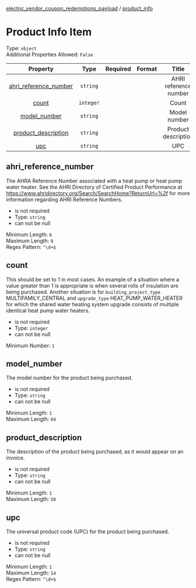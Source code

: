 


  
[electric_vendor_coupon_redemptions_payload](electric_vendor_coupon_redemptions_payload.md) / [product_info](product_info.md)
# Product Info Item
  
Type: `object`  
Additional Properties Allowed: `False`  
  

|Property|Type|Required|Format|Title|
| :---: | :---: | :---: | :---: | :---: |
|[ahri_reference_number](#ahri_reference_number)|`string`|||AHRI reference number|
|[count](#count)|`integer`|||Count|
|[model_number](#model_number)|`string`|||Model number|
|[product_description](#product_description)|`string`|||Product description|
|[upc](#upc)|`string`|||UPC|

## ahri_reference_number
  
The AHRA Reference Number associated with a heat pump or heat pump water heater. See the AHRI Directory of Certified Product Performance at  https://www.ahridirectory.org/Search/SearchHome?ReturnUrl=%2f for more information regarding AHRI Reference Numbers.  
  

- is not required
- Type: `string`
- can not be null
  
Minimum Length: `6`  
Maximum Length: `9`  
Regex Pattern: `^\d+$`
## count
  
This should be set to 1 in most cases. An example of a situation where a value greater than 1 is appropriate is when several rolls of insulation are being purchased. Another situation is for `building_project_type` MULTIFAMILY_CENTRAL and `upgrade_type` HEAT_PUMP_WATER_HEATER for which the shared water heating system upgrade consists of multiple identical heat pump water heaters.  
  

- is not required
- Type: `integer`
- can not be null
  
Minimum Number: `1`
## model_number
  
The model number for the product being purchased.  
  

- is not required
- Type: `string`
- can not be null
  
Minimum Length: `1`  
Maximum Length: `64`
## product_description
  
The description of the product being purchased, as it would appear on an invoice.  
  

- is not required
- Type: `string`
- can not be null
  
Minimum Length: `1`  
Maximum Length: `50`
## upc
  
The universal product code (UPC) for the product being purchased.  
  

- is not required
- Type: `string`
- can not be null
  
Minimum Length: `1`  
Maximum Length: `14`  
Regex Pattern: `^\d+$`